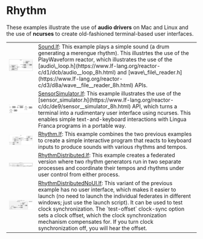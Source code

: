 # Rhythm

These examples illustrate the use of **audio drivers** on Mac and Linux and the use of **ncurses** to create old-fashioned terminal-based user interfaces.
<table>
<tr>
<td> <img src="img/Sound.svg" alt="Sound" width="100%"> </td>
<td> <a href="Sound.lf">Sound.lf</a>: This example plays a simple sound (a drum generating a merengue rhythm). This illustrtes the use of the PlayWaveform reactor, which illustrates the use of the [audio\_loop.h](https://www.lf-lang.org/reactor-c/d1/dcb/audio__loop_8h.html) and [wave\_file\_reader.h](https://www.lf-lang.org/reactor-c/d3/d8a/wave__file__reader_8h.html) APIs.</td>
</tr>
<tr>
<td> <img src="img/SensorSimulator.svg" alt="SensorSimulator" width="100%"> </td>
<td> <a href="SensorSimulator.lf"> SensorSimulator.lf</a>: This example illustrates the use of the [sensor_simulator.h](https://www.lf-lang.org/reactor-c/dc/de9/sensor__simulator_8h.html) API, which turns a terminal into a rudimentary user interface using ncurses. This enables simple  text-and-keyboard interactions with Lingua Franca programs in a portable way.</td>
</tr>
<tr>
<td> <img src="img/Rhythm.svg" alt="Rhythm" width="100%"> </td>
<td> <a href="Rhythm.lf"> Rhythm.lf</a>: This example combines the two previous examples to create a simple interactive program that reacts to keyboard inputs to produce sounds with various rhythms and tempos.</td>
</tr>
<tr>
<td> <img src="img/RhythmDistributed.svg" alt="RhythmDistributed" width="100%"> </td>
<td> <a href="RhythmDistributed.lf"> RhythmDistributed.lf</a>: This example creates a federated version where two rhythm generators run in two separate processes and coordinate their tempos and rhythms under user control from either process.</td>
</tr>
<tr>
<td> <img src="img/RhythmDistributedNoUI.svg" alt="RhythmDistributedNoUI" width="100%"> </td>
<td> <a href="RhythmDistributedNoUI.lf"> RhythmDistributedNoUI.lf</a>: This variant of the previous example has no user interface, which makes it easier to launch (no need to launch the individual federates in different windows; just use the launch script). It can be used to test clock synchronization. The `test-offset` clock-sync option sets a clock offset, which the clock synchronization mechanism compensates for. If you turn clock synchronization off, you will hear the offset.</td>
</tr>
</table>